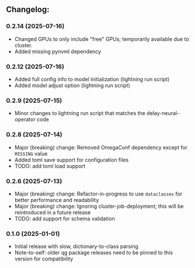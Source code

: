 ## Changelog:

### 0.2.14 (2025-07-16)
- Changed GPUs to only include "free" GPUs; temporarily available due to cluster.
- Added missing pynvml dependency

### 0.2.12 (2025-07-16)
- Added full config info to model initialization (lightning run script)
- Added model adjust option (lightning run script)

### 0.2.9 (2025-07-15)
- Minor changes to lightning run script that matches the delay-neural-operator code


### 0.2.8 (2025-07-14)
- Major (breaking) change: Removed OmegaConf dependency except for `MISSING` value
- Added toml save support for configuration files
- TODO: add toml load support

### 0.2.6 (2025-07-13)
- Major (breaking) change: Refactor-in-progress to use `dataclasses` for better performance and readability
- Major (breaking) change: Ignoring cluster-job-deployment; this will be reintroduced in a future release
- TODO: add support for schema validation

### 0.1.0 (2025-01-01)
- Initial release with slow, dictionary-to-class parsing
- Note-to-self: older qg package releases need to be pinned to this version for compatibility